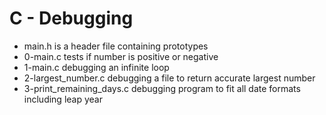# C - Debugging
 * main.h is a header file containing prototypes
 * 0-main.c tests if number is positive or negative
 * 1-main.c debugging an infinite loop
 * 2-largest_number.c debugging a file to return accurate largest number
 * 3-print_remaining_days.c debugging program to fit all date formats including leap year
